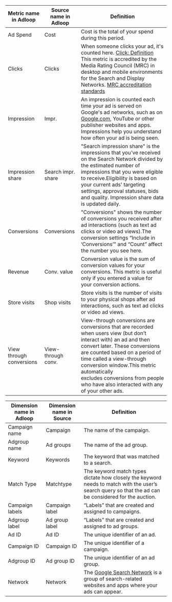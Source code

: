 

|  **Metric name in Adloop**  |  **Source name in Adloop**  |  **Definition**  | 
|  --- |  --- |  --- | 
|  Ad Spend | Cost | Cost is the total of your spend during this period. | 
|   Clicks | Clicks | When someone clicks your ad, it's counted here. [Click: Definition](https://support.google.com/google-ads/answer/31799?ctx=tltp) This metric is accredited by the Media Rating Council (MRC) in desktop and mobile environments for the Search and Display Networks. [MRC accreditation standards](https://support.google.com/google-ads/answer/2616016?ctx=tltp) | 
|   Impression | Impr. | An impression is counted each time your ad is served on Google's ad networks, such as on [Google.com](http://Google.com), YouTube or other publisher websites and apps. Impressions help you understand how often your ad is being seen. | 
|   Impression share | Search impr. share | "Search impression share" is the impressions that you’ve received on the Search Network divided by the estimated number of impressions that you were eligible to receive.Eligibility is based on your current ads' targeting settings, approval statuses, bids and quality. Impression share data is updated daily. | 
|   Conversions | Conversions | "Conversions" shows the number of conversions you received after ad interactions (such as text ad clicks or video ad views).The conversion settings “Include in ‘Conversions’” and “Count” affect the number you see here. | 
|   Revenue | Conv. value | Conversion value is the sum of conversion values for your conversions. This metric is useful only if you entered a value for your conversion actions. | 
|   Store visits | Shop visits | Store visits is the number of visits to your physical shops after ad interactions, such as text ad clicks or video ad views. | 
|   View through conversions | View-through conv.  | View-through conversions are conversions that are recorded when users view (but don’t interact with) an ad and then convert later. These conversions are counted based on a period of time called a view-through conversion window.This metric automatically excludes conversions from people who have also interacted with any of your other ads. | 



|  **Dimension name in Adloop**  |  **Dimension name in Source**  |  **Definition**  | 
|  --- |  --- |  --- | 
|   Campaign name | Campaign | The name of the campaign. | 
|   Adgroup name | Ad groups | The name of the ad group. | 
|   Keyword | Keywords | The keyword that was matched to a search. | 
|   Match Type | Matchtype | The keyword match types dictate how closely the keyword needs to match with the user’s search query so that the ad can be considered for the auction. | 
|   Campaign labels | Campaign label | “Labels” that are created and assigned to campaigns. | 
|   Adgroup label | Ad group label | “Labels” that are created and assigned to ad groups. | 
|   Ad ID | Ad ID | The unique identifier of an ad. | 
|   Campaign ID | Campaign ID | The unique identifier of a campaign. | 
|   Adgroup ID | Ad group ID  | The unique identifier of an ad group. | 
|   Network | Network  | The [Google Search Network](https://support.google.com/google-ads/answer/90956) is a group of search-related websites and apps where your ads can appear. | 





